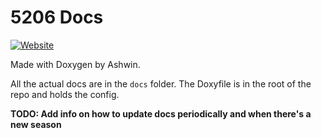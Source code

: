 # 5206 Docs

[![Website](https://github.com/The-Knights-of-Ni/5206-docs/actions/workflows/deploy.yml/badge.svg)](https://the-knights-of-ni.github.io/5206-docs/)

Made with Doxygen by Ashwin.

All the actual docs are in the `docs` folder. The Doxyfile is in the root of the repo and holds the config.

**TODO: Add info on how to update docs periodically and when there's a new season**

